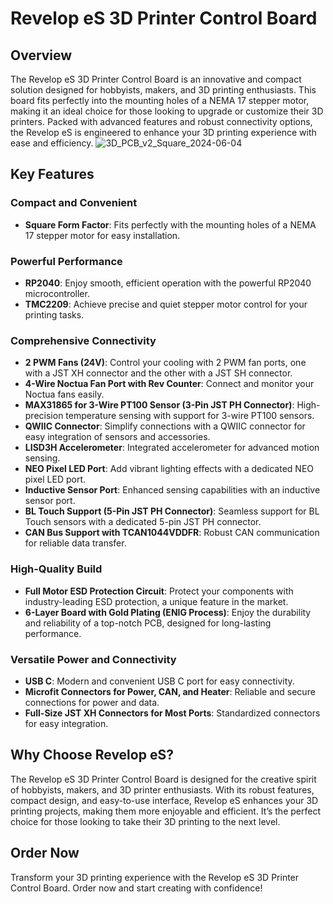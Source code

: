 # Revelop eS 3D Printer Control Board

## Overview

The Revelop eS 3D Printer Control Board is an innovative and compact solution designed for hobbyists, makers, and 3D printing enthusiasts. This board fits perfectly into the mounting holes of a NEMA 17 stepper motor, making it an ideal choice for those looking to upgrade or customize their 3D printers. Packed with advanced features and robust connectivity options, the Revelop eS is engineered to enhance your 3D printing experience with ease and efficiency.
![3D_PCB_v2_Square_2024-06-04](https://github.com/amken3d/Revelop-eS-eR/assets/166057890/b709380e-4da9-4e29-971a-b255785c6868)

## Key Features

### Compact and Convenient
- **Square Form Factor**: Fits perfectly with the mounting holes of a NEMA 17 stepper motor for easy installation.

### Powerful Performance
- **RP2040**: Enjoy smooth, efficient operation with the powerful RP2040 microcontroller.
- **TMC2209**: Achieve precise and quiet stepper motor control for your printing tasks.

### Comprehensive Connectivity
- **2 PWM Fans (24V)**: Control your cooling with 2 PWM fan ports, one with a JST XH connector and the other with a JST SH connector.
- **4-Wire Noctua Fan Port with Rev Counter**: Connect and monitor your Noctua fans easily.
- **MAX31865 for 3-Wire PT100 Sensor (3-Pin JST PH Connector)**: High-precision temperature sensing with support for 3-wire PT100 sensors.
- **QWIIC Connector**: Simplify connections with a QWIIC connector for easy integration of sensors and accessories.
- **LISD3H Accelerometer**: Integrated accelerometer for advanced motion sensing.
- **NEO Pixel LED Port**: Add vibrant lighting effects with a dedicated NEO pixel LED port.
- **Inductive Sensor Port**: Enhanced sensing capabilities with an inductive sensor port.
- **BL Touch Support (5-Pin JST PH Connector)**: Seamless support for BL Touch sensors with a dedicated 5-pin JST PH connector.
- **CAN Bus Support with TCAN1044VDDFR**: Robust CAN communication for reliable data transfer.

### High-Quality Build
- **Full Motor ESD Protection Circuit**: Protect your components with industry-leading ESD protection, a unique feature in the market.
- **6-Layer Board with Gold Plating (ENIG Process)**: Enjoy the durability and reliability of a top-notch PCB, designed for long-lasting performance.

### Versatile Power and Connectivity
- **USB C**: Modern and convenient USB C port for easy connectivity.
- **Microfit Connectors for Power, CAN, and Heater**: Reliable and secure connections for power and data.
- **Full-Size JST XH Connectors for Most Ports**: Standardized connectors for easy integration.

## Why Choose Revelop eS?

The Revelop eS 3D Printer Control Board is designed for the creative spirit of hobbyists, makers, and 3D printer enthusiasts. With its robust features, compact design, and easy-to-use interface, Revelop eS enhances your 3D printing projects, making them more enjoyable and efficient. It’s the perfect choice for those looking to take their 3D printing to the next level.

## Order Now

Transform your 3D printing experience with the Revelop eS 3D Printer Control Board. Order now and start creating with confidence!
